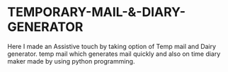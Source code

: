 # TEMPORARY-MAIL-&-DIARY-GENERATOR
Here I made an Assistive touch by taking option of Temp mail and Dairy generator. temp mail which generates mail quickly and also on time diary maker made by using python programming.
